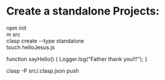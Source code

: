 # Create a standalone Projects:

npm init<br>
m src<br>
clasp create --type standalone<br>
touch helloJesus.js<br>

  function sayHello() {
    Logger.log("Father thank you!!!");
  }

clasp -P src/.clasp.json push<br>